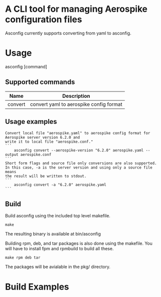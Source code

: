 # A CLI tool for managing Aerospike configuration files

Asconfig currently supports converting from yaml to asconfig.

# Usage

asconfig [command]

## Supported commands

| Name | Description |
| ---- | ----------- |
| convert | convert yaml to aerospike config format |

## Usage examples

    Convert local file "aerospike.yaml" to aerospike config format for Aerospike server version 6.2.0 and
    write it to local file "aerospike.conf."
    ```
        asconfig convert --aerospike-version "6.2.0" aerospike.yaml --output aerospike.conf
    ```
    Short form flags and source file only conversions are also supported.
    In this case, -a is the server version and using only a source file means
    the result will be written to stdout.
    ```
        asconfig convert -a "6.2.0" aerospike.yaml
    ```

## Build

Build asconfig using the included top level makefile.
```
make
```
The resulting binary is available at bin/asconfig

Building rpm, deb, and tar packages is also done using the makefile.
You will have to install fpm and rpmbuild to build all these.
```
make rpm deb tar
```
The packages will be avialable in the pkg/ directory.

# Build Examples